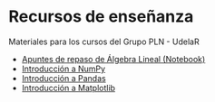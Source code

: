 # Recursos de enseñanza
Materiales para los cursos del Grupo PLN  - UdelaR

- [Apuntes de repaso de Álgebra Lineal (Notebook)](https://github.com/pln-fing-udelar/curso_aa/blob/master/material_adicional/A%20-%20Algebra%20Lineal.ipynb)
- [Introducción a NumPy](https://github.com/pln-fing-udelar/curso_aa/blob/master/material_adicional/Intro_NumPy.ipynb)
- [Introducción a Pandas](https://github.com/pln-fing-udelar/curso_aa/blob/master/material_adicional/Intro_Pandas.ipynb)
- [Introducción a Matplotlib](https://github.com/pln-fing-udelar/curso_aa/blob/master/material_adicional/Intro_Matplotlib.ipynb)
